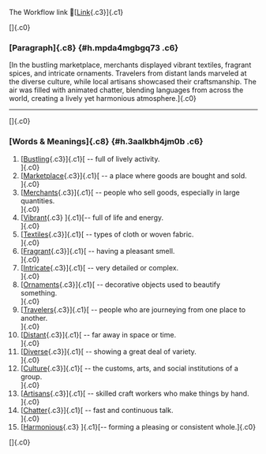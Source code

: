 The Workflow link
👏[[Link](https://www.google.com/url?q=http://www.google.com&sa=D&source=editors&ust=1757168472400073&usg=AOvVaw3nwJnsRcTqi6ndQCVbzQRb){.c3}]{.c1}

[]{.c0}

### [Paragraph]{.c8} {#h.mpda4mgbgq73 .c6}

[In the bustling marketplace, merchants displayed vibrant textiles,
fragrant spices, and intricate ornaments. Travelers from distant lands
marveled at the diverse culture, while local artisans showcased their
craftsmanship. The air was filled with animated chatter, blending
languages from across the world, creating a lively yet harmonious
atmosphere.]{.c0}

------------------------------------------------------------------------

[]{.c0}

### [Words & Meanings]{.c8} {#h.3aalkbh4jm0b .c6}

1.  [[Bustling](https://www.google.com/url?q=http://www.google.com&sa=D&source=editors&ust=1757168472401275&usg=AOvVaw2XpOyNd9mCkmmxd3uGtPpt){.c3}]{.c1}[ --
    full of lively activity.\
    ]{.c0}
2.  [[Marketplace](https://www.google.com/url?q=http://www.google.com&sa=D&source=editors&ust=1757168472401518&usg=AOvVaw1P5OL-fTgtnuNZBsZrQ0Vw){.c3}]{.c1}[ --
    a place where goods are bought and sold.\
    ]{.c0}
3.  [[Merchants](https://www.google.com/url?q=http://www.google.com&sa=D&source=editors&ust=1757168472401721&usg=AOvVaw3T_5inXZDZxxauN6m356BP){.c3}]{.c1}[ --
    people who sell goods, especially in large quantities.\
    ]{.c0}
4.  [[Vibrant](https://www.google.com/url?q=http://www.google.com&sa=D&source=editors&ust=1757168472401971&usg=AOvVaw2bh83iW3g3iLqWFqkX8ueS){.c3}
    ]{.c1}[-- full of life and energy.\
    ]{.c0}
5.  [[Textiles](https://www.google.com/url?q=http://www.google.com&sa=D&source=editors&ust=1757168472402150&usg=AOvVaw09hRFOBsyqRng8Vi-swpLu){.c3}]{.c1}[ --
    types of cloth or woven fabric.\
    ]{.c0}
6.  [[Fragrant](https://www.google.com/url?q=http://www.google.com&sa=D&source=editors&ust=1757168472402320&usg=AOvVaw2yNOB6oO4A_MbG5qTWzp-4){.c3}]{.c1}[ --
    having a pleasant smell.\
    ]{.c0}
7.  [[Intricate](https://www.google.com/url?q=http://www.google.com&sa=D&source=editors&ust=1757168472402487&usg=AOvVaw1CnYPjPL9eKZqzPvffydIi){.c3}]{.c1}[ --
    very detailed or complex.\
    ]{.c0}
8.  [[Ornaments](https://www.google.com/url?q=http://www.google.com&sa=D&source=editors&ust=1757168472402663&usg=AOvVaw1otdwD-Avbn0oMvkvODtvj){.c3}]{.c1}[ --
    decorative objects used to beautify something.\
    ]{.c0}
9.  [[Travelers](https://www.google.com/url?q=http://www.google.com&sa=D&source=editors&ust=1757168472402860&usg=AOvVaw2nWTplGiyi1aoXgSlbJAaY){.c3}]{.c1}[ --
    people who are journeying from one place to another.\
    ]{.c0}
10. [[Distant](https://www.google.com/url?q=http://www.google.com&sa=D&source=editors&ust=1757168472403070&usg=AOvVaw2jBvKk5_13ZF4KZQsffdMH){.c3}]{.c1}[ --
    far away in space or time.\
    ]{.c0}
11. [[Diverse](https://www.google.com/url?q=http://www.google.com&sa=D&source=editors&ust=1757168472403252&usg=AOvVaw2QUI_-WK0w6cu6jWvE8uQB){.c3}]{.c1}[ --
    showing a great deal of variety.\
    ]{.c0}
12. [[Culture](https://www.google.com/url?q=http://www.google.com&sa=D&source=editors&ust=1757168472403419&usg=AOvVaw1XL6wWqtbJ5hYOHsL-_6GD){.c3}]{.c1}[ --
    the customs, arts, and social institutions of a group.\
    ]{.c0}
13. [[Artisans](https://www.google.com/url?q=http://www.google.com&sa=D&source=editors&ust=1757168472403671&usg=AOvVaw3sr1AWpgQlCb1rBlLJI63s){.c3}]{.c1}[ --
    skilled craft workers who make things by hand.\
    ]{.c0}
14. [[Chatter](https://www.google.com/url?q=http://www.google.com&sa=D&source=editors&ust=1757168472403914&usg=AOvVaw1RFRgI6j8FR817IDpnQydM){.c3}]{.c1}[ --
    fast and continuous talk.\
    ]{.c0}
15. [[Harmonious](https://www.google.com/url?q=http://www.google.com&sa=D&source=editors&ust=1757168472404103&usg=AOvVaw1XRTzWdgnV55-w1NBKuyvE){.c3}
    ]{.c1}[-- forming a pleasing or consistent whole.]{.c0}

[]{.c0}
